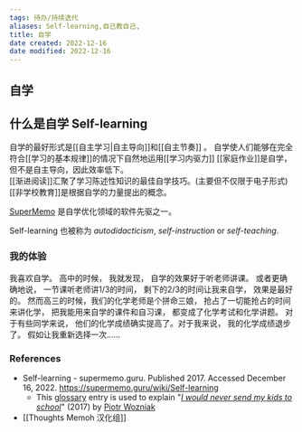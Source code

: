 ```yaml
---
tags: 待办/持续迭代
aliases: Self-learning,自己教自己,
title: 自学
date created: 2022-12-16
date modified: 2022-12-16
---
```


## 自学


## 什么是自学 Self-learning

自学的最好形式是[[自主学习|自主导向]]和[[自主节奏]] 。
自学使人们能够在完全符合[[学习的基本规律]]的情况下自然地运用[[学习内驱力]]
[[家庭作业]]是自学，但不是自主导向，因此效率低下。  
[[渐进阅读]]汇聚了学习陈述性知识的最佳自学技巧。(主要但不仅限于电子形式)
[[非学校教育]]是根据自学的力量提出的概念。

[SuperMemo](https://link.zhihu.com/?target=https%3A//supermemo.guru/wiki/SuperMemo) 是自学优化领域的软件先驱之一。

Self-learning 也被称为 _autodidacticism_, _self-instruction_ or _self-teaching_.


### 我的体验
我喜欢自学。 
高中的时候， 我就发现， 自学的效果好于听老师讲课。 或者更确确地说， 一节课听老师讲1/3的时间， 剩下的2/3的时间让我来自学， 效果是最好的。 
然而高三的时候，我们的化学老师是个拼命三娘， 抢占了一切能抢占的时间来讲化学， 把我能用来自学的课件和自习课， 都变成了化学考试和化学讲题。 对于有些同学来说， 他们的化学成绩确实提高了。对于我来说， 我的化学成绩退步了。 假如让我重新选择一次......


### References
- Self-learning - supermemo.guru. Published 2017. Accessed December 16, 2022. https://supermemo.guru/wiki/Self-learning
	- This [glossary](https://supermemo.guru/wiki/Glossary "Glossary") entry is used to explain "_[I would never send my kids to school](https://supermemo.guru/wiki/Problem_of_Schooling "Problem of Schooling")_" (2017) by [Piotr Wozniak](https://supermemo.guru/wiki/Piotr_Wozniak "Piotr Wozniak")
- [[Thoughts Memoh 汉化组]]

‌
